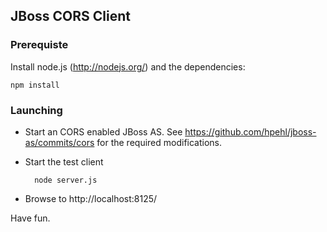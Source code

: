 ## JBoss CORS Client

### Prerequiste

Install node.js (http://nodejs.org/) and the dependencies:

    npm install

### Launching

- Start an CORS enabled JBoss AS. See https://github.com/hpehl/jboss-as/commits/cors for the required modifications.
- Start the test client

        node server.js

- Browse to http://localhost:8125/

Have fun.
